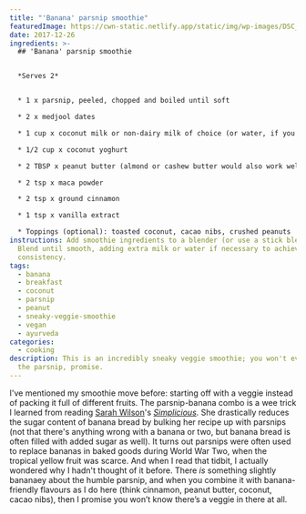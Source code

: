 ```yaml
---
title: "'Banana' parsnip smoothie"
featuredImage: https://cwn-static.netlify.app/static/img/wp-images/DSC_0211-3_2.jpg
date: 2017-12-26
ingredients: >-
  ## 'Banana' parsnip smoothie


  *Serves 2*


  * 1 x parsnip, peeled, chopped and boiled until soft

  * 2 x medjool dates 

  * 1 cup x coconut milk or non-dairy milk of choice (or water, if you've got nothing else)

  * 1/2 cup x coconut yoghurt

  * 2 TBSP x peanut butter (almond or cashew butter would also work well)

  * 2 tsp x maca powder

  * 2 tsp x ground cinnamon

  * 1 tsp x vanilla extract

  * Toppings (optional): toasted coconut, cacao nibs, crushed peanuts
instructions: Add smoothie ingredients to a blender (or use a stick blender).
  Blend until smooth, adding extra milk or water if necessary to achieve desired
  consistency.
tags:
  - banana
  - breakfast
  - coconut
  - parsnip
  - peanut
  - sneaky-veggie-smoothie
  - vegan
  - ayurveda
categories:
  - cooking
description: This is an incredibly sneaky veggie smoothie; you won't even taste
  the parsnip, promise.
---
```

I've mentioned my smoothie move before: starting off with a veggie instead of packing it full of different fruits. The parsnip-banana combo is a wee trick I learned from reading [Sarah Wilson](http://www.sarahwilson.com/)'s *[Simplicious](http://store.iquitsugar.com/simplicious-print/?utm_source=sw-website&utm_medium=content-text&utm_content=SWsite-books-simplicious&utm_campaign=SW)*. She drastically reduces the sugar content of banana bread by bulking her recipe up with parsnips (not that there's anything wrong with a banana or two, but banana bread is often filled with added sugar as well). It turns out parsnips were often used to replace bananas in baked goods during World War Two, when the tropical yellow fruit was scarce. And when I read that tidbit, I actually wondered why I hadn't thought of it before. There *is* something slightly bananaey about the humble parsnip, and when you combine it with banana-friendly flavours as I do here (think cinnamon, peanut butter, coconut, cacao nibs), then I promise you won’t know there’s a veggie in there at all.